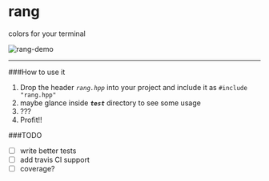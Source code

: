 # rang
colors for your terminal

![rang-demo](https://cloud.githubusercontent.com/assets/7630575/13501282/0bd00074-e18c-11e5-9848-5bd1f20566d9.gif)

---

###How to use it
1. Drop the header *`rang.hpp`* into your project and include it as `#include "rang.hpp"`
2. maybe glance inside ***`test`*** directory to see some usage
3. ???
4. Profit!!

###TODO
- [ ] write better tests
- [ ] add travis CI support
- [ ] coverage?
